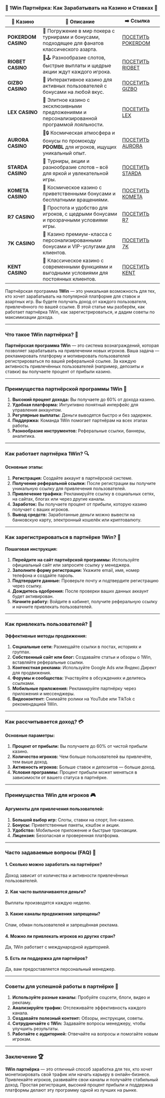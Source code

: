 ### 💼 1Win Партнёрка: Как Зарабатывать на Казино и Ставках 🚀
| 🎰 Казино           | 📜 Описание                                                                                       | ➡️ Ссылка                                                                                          |   |
| ------------------- | ------------------------------------------------------------------------------------------------- | -------------------------------------------------------------------------------------------------- | - |
| **POKERDOM CASINO** | 🎲 Погружение в мир покера с турнирами и бонусами, подходящее для фанатов классического азарта.   | [ПОСЕТИТЬ POKERDOM](https://brandplay.link/FwVc4f)                                                 |   |
| **RIOBET CASINO**   | 🌟🕹️ Разнообразие слотов, быстрые выплаты и щедрые акции ждут каждого игрока.                    | [ПОСЕТИТЬ RIOBET](https://brandplay.link/TnjsxFvH)                                                 |   |
| **GIZBO CASINO**    | 🚀 Интерактивное казино для активных пользователей с бонусами на любой вкус.                      | [ПОСЕТИТЬ GIZBO](https://brandplay.link/rvzLrVLp)                                                  |   |
| **LEX CASINO**      | 🎰 Элитное казино с эксклюзивными предложениями и персонализированной программой лояльности.      | [ПОСЕТИТЬ LEX](https://brandplay.link/VMqNXPFs)                                                    |   |
| **AURORA CASINO**   | 🌌🔒 Космическая атмосфера и бонусы по промокоду **PDOMBL** для игроков, ищущих уникальный опыт. | [ПОСЕТИТЬ AURORA](https://10trafic-stat2.com/click/668546556bcc6313411604bc/6766/13031/subaccount) |   |
| **STARDA CASINO**   | 🌠 Турниры, акции и разнообразие слотов – всё для яркой и увлекательной игры.                     | [ПОСЕТИТЬ STARDA](https://brandplay.link/HDcDrxLk)                                                 |   |
| **KOMETA CASINO**   | 💫 Космическое казино с приветственными бонусами и бесплатными вращениями.                        | [ПОСЕТИТЬ KOMETA](https://brandplay.link/jHzFFYGv)                                                 |   |
| **R7 CASINO**       | 🎯 Простота и удобство для игроков, с щедрыми бонусами и прозрачными условиями игры.              | [ПОСЕТИТЬ R7](https://brandplay.link/dByFXP7h)                                                     |   |
| **7K CASINO**       | 💎 Казино премиум-класса с персонализированными бонусами и VIP-услугами для клиентов.             | [ПОСЕТИТЬ 7K](https://brandplay.link/dd46bNgD)                                                     |   |
| **KENT CASINO**     | 🎲 Классическое казино с современными функциями и выгодными условиями для постоянных клиентов.    | [ПОСЕТИТЬ KENT](https://brandplay.link/XRH1g6Vb)                                                   |   |
Партнёрская программа **1Win** — это уникальная возможность для тех, кто хочет зарабатывать на популярной платформе для ставок и азартных игр. Вы будете получать доход от каждого пользователя, привлечённого по вашей ссылке. В этой статье мы разберём, как работает партнёрка 1Win, как зарегистрироваться, и дадим советы по максимизации дохода.

***

### Что такое 1Win партнёрка? 🎯

**Партнёрская программа 1Win** — это система вознаграждений, которая позволяет зарабатывать на привлечении новых игроков. Ваша задача — рекламировать платформу и мотивировать пользователей регистрироваться по вашей реферальной ссылке. За каждую активность привлечённых пользователей (например, депозиты и ставки) вы получаете процент от прибыли казино.

***

### Преимущества партнёрской программы 1Win 🚀

1. **Высокий процент дохода:** Вы получаете до 60% от дохода казино.
2. **Удобная платформа:** Интуитивно понятный интерфейс для управления аккаунтом.
3. **Регулярные выплаты:** Деньги выводятся быстро и без задержек.
4. **Поддержка:** Команда 1Win помогает партнёрам на всех этапах работы.
5. **Разнообразие инструментов:** Реферальные ссылки, баннеры, аналитика.

***

### Как работает партнёрка 1Win? 🔍

#### Основные этапы:

1. **Регистрация:**
   Создайте аккаунт в партнёрской системе.
2. **Получение реферальной ссылки:**
   После регистрации вы получите уникальную ссылку для привлечения пользователей.
3. **Привлечение трафика:**
   Рекламируйте ссылку в социальных сетях, на сайтах, блогах или через другие каналы.
4. **Заработок:**
   Вы получаете процент от прибыли, которую казино получает с ваших игроков.
5. **Вывод средств:**
   Заработанные деньги можно вывести на банковскую карту, электронный кошелёк или криптовалюту.

***

### Как зарегистрироваться в партнёрке 1Win? 📝

#### Пошаговая инструкция:

1. **Перейдите на сайт партнёрской программы:**
   Используйте официальный сайт или запросите ссылку у менеджера.
2. **Заполните форму регистрации:**
   Укажите email, имя, номер телефона и создайте пароль.
3. **Подтвердите данные:**
   Проверьте почту и подтвердите регистрацию через ссылку.
4. **Дождитесь одобрения:**
   После проверки ваших данных аккаунт будет активирован.
5. **Начните работу:**
   Войдите в кабинет, получите реферальную ссылку и начните привлекать пользователей.

***

### Как привлекать пользователей? 🎯

#### Эффективные методы продвижения:

1. **Социальные сети:**
   Размещайте ссылки в постах, историях и группах.
2. **Собственный сайт или блог:**
   Создавайте статьи и обзоры о 1Win, вставляйте реферальные ссылки.
3. **Контекстная реклама:**
   Используйте Google Ads или Яндекс.Директ для продвижения.
4. **Форумы и сообщества:**
   Участвуйте в обсуждениях и делитесь ссылками.
5. **Мобильные приложения:**
   Рекламируйте партнёрку через приложения и мессенджеры.
6. **Видеоконтент:**
   Снимайте ролики на YouTube или TikTok с рекомендацией 1Win.

***

### Как рассчитывается доход? 💳

#### Основные параметры:

1. **Процент от прибыли:**
   Вы получаете до 60% от чистой прибыли казино.
2. **Количество игроков:**
   Чем больше пользователей вы привлечёте, тем выше доход.
3. **Активность игроков:**
   Больше ставок и депозитов — больше доход.
4. **Условия программы:**
   Процент прибыли может меняться в зависимости от вашего статуса в партнёрке.

***

### Преимущества 1Win для игроков 🎮

#### Аргументы для привлечения пользователей:

1. **Большой выбор игр:** Слоты, ставки на спорт, live-казино.
2. **Бонусы:** Приветственные пакеты, кэшбэк и акции.
3. **Удобство:** Мобильное приложение и быстрые транзакции.
4. **Лицензия:** Безопасная и проверенная платформа.

***

### Часто задаваемые вопросы (FAQ) 📝

#### 1. Сколько можно заработать на партнёрке?

Доход зависит от количества и активности привлечённых пользователей.

#### 2. Как часто выплачиваются деньги?

Выплаты производятся каждую неделю.

#### 3. Какие каналы продвижения запрещены?

Спам, обман пользователей и запрещённая реклама.

#### 4. Можно ли привлекать игроков из других стран?

Да, 1Win работает с международной аудиторией.

#### 5. Есть ли поддержка для партнёров?

Да, вам предоставляется персональный менеджер.

***

### Советы для успешной работы в партнёрке 🔑

1. **Используйте разные каналы:** Пробуйте соцсети, блоги, видео и рекламу.
2. **Анализируйте трафик:** Отслеживайте эффективность каждого канала.
3. **Создавайте полезный контент:** Обзоры, инструкции, советы.
4. **Сотрудничайте с 1Win:** Задавайте вопросы менеджеру, чтобы улучшить результаты.
5. **Работайте с аудиторией:** Отвечайте на вопросы и помогайте новым игрокам.

***

### Заключение 🏆

**1Win партнёрка** — это отличный способ заработка для тех, кто хочет монетизировать свой трафик или начать карьеру в онлайн-бизнесе. Привлекайте игроков, развивайте свои каналы и получайте стабильный доход. Простая регистрация, высокий процент прибыли и поддержка платформы делают эту программу одной из лучших на рынке.
